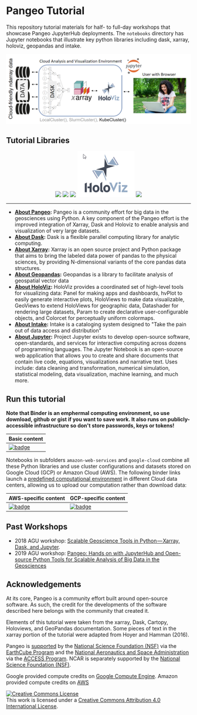 # Pangeo Tutorial

This repository tutorial materials for half- to full-day workshops that showcase Pangeo JupyterHub deployments. The `notebooks` directory has Jupyter notebooks that illustrate key python libraries including dask, xarray, holoviz, geopandas and intake. 

<div><center>
  <img src="./images/pangeo_env_fig.png" >
</center></div>

## Tutorial Libraries

<div><center>
  <img src="./images/pangeo_card_white.png" height="150"> 
  <img src="./images/dask.png" height="125">
  <img src="./images/xarray.png" height="125"> 
  <img src="./images/holoviz.png" height="125">
  <img src="./images/jupyter.png" height="125"> 
</center></div>

-----

- **[About Pangeo](https://pangeo.io/):** Pangeo is a community effort for big data in the geosciences using Python. A key component of the Pangeo effort is the improved integration of Xarray, Dask and Holoviz to enable analysis and visualization of very large datasets.
- **[About Dask](http://dask.pydata.org/en/latest/index.html):** Dask is a flexible parallel computing library for analytic computing.
- **[About Xarray](http://xarray.pydata.org/en/latest/index.html):** Xarray is an open source project and Python package that aims to bring the labeled data power of pandas to the physical sciences, by providing N-dimensional variants of the core pandas data structures.
- **[About Geopandas](http://geopandas.org):** Geopandas is a library to facilitate analysis of geospatial vector data
- **[About HoloViz](https://holoviz.org/):** HoloViz provides a coordinated set of high-level tools for visualizing data:  Panel for making apps and dashboards, hvPlot to easily generate interactive plots, HoloViews to make data visualizable, GeoViews to extend HoloViews for geographic data, Datashader for rendering large datasets, Param to create declarative user-configurable objects, and Colorcet for perceptually uniform colormaps.
- **[About Intake](https://intake.readthedocs.io/en/latest/index.html):** Intake is a cataloging system designed to "Take the pain out of data access and distribution"
- **[About Jupyter](http://jupyter.org/):** Project Jupyter exists to develop open-source software, open-standards, and services for interactive computing across dozens of programming languages. The Jupyter Notebook is an open-source web application that allows you to create and share documents that contain live code, equations, visualizations and narrative text. Uses include: data cleaning and transformation, numerical simulation, statistical modeling, data visualization, machine learning, and much more.

## Run this tutorial

 **Note that Binder is an emphermal computing environment, so use download, github or gist if you want to save work.  It also runs on publicly-accessible infrastructure so don't store passwords, keys or tokens!**

| Basic content  | 
| ------------- | 
| [![badge](https://mybinder.org/badge_logo.svg)](https://mybinder.org/v2/gh/pangeo-data/pangeo-tutorial/binder-agu2019?urlpath=git-pull?repo=https://github.com/pangeo-data/pangeo-tutorial%26amp%3Bbranch=usgs_workshop_mar2020%26amp%3Burlpath=lab/tree/pangeo-tutorial/notebooks/%3Fautodecode) |

Notebooks in subfolders `amazon-web-services` and `google-cloud` combine all these Python libraries and use cluster configurations and datasets stored on Google Cloud (GCP) or Amazon Cloud (AWS). The following binder links launch a [predefined computational environment](https://hub.docker.com/r/pangeo/pangeo-notebook/tags) in different Cloud data centers, allowing us to upload our computation rather than download data:

| AWS-specific content  | GCP-specific content |
| ------------- | ------------- |
| [![badge](https://img.shields.io/static/v1.svg?logo=Jupyter&label=Pangeo+Binder&message=AWS+us-west-2&color=orange)](https://aws-uswest2-binder.pangeo.io/v2/gh/pangeo-data/pangeo-tutorial/binder-agu2019?urlpath=git-pull?repo=https://github.com/pangeo-data/pangeo-tutorial%26amp%3Bbranch=usgs_workshop_mar2020%26amp%3Burlpath=lab/tree/pangeo-tutorial/notebooks/%3Fautodecode) |[![badge](https://img.shields.io/static/v1.svg?logo=Jupyter&label=Pangeo+Binder&message=GCE+us-central1&color=blue)](https://binder.pangeo.io/v2/gh/pangeo-data/pangeo-tutorial/binder-agu2019?urlpath=git-pull?repo=https://github.com/pangeo-data/pangeo-tutorial%26amp%3Bbranch=usgs_workshop_mar2020%26amp%3Burlpath=lab/tree/pangeo-tutorial/notebooks/%3Fautodecode) |

## Past Workshops

* 2018 AGU workshop: [Scalable Geoscience Tools in Python — Xarray, Dask, and Jupyter](https://agu.confex.com/agu/fm18/meetingapp.cgi/Session/52170).
* 2019 AGU workshop: [Pangeo: Hands on with JupyterHub and Open-source Python Tools for Scalable Analysis of Big Data in the Geosciences](https://www.agu.org/Events/SCIWS12-Pangeo)

## Acknowledgements

At its core, Pangeo is a community effort built around open-source software. As such, the credit for the developments of the software described here belongs with the community that created it.

Elements of this tutorial were taken from the xarray, Dask, Cartopy, Holoviews, and GeoPandas documentation. Some pieces of text in the xarray portion of the tutorial were adapted from Hoyer and Hamman (2016).

Pangeo is [supported](https://www.nsf.gov/awardsearch/showAward?AWD_ID=1740633&HistoricalAwards=false) by the [National Science Foundation (NSF)](https://www.nsf.gov/) via the [EarthCube Program](https://www.earthcube.org/) and the [National Aeronautics and Space Administration](https://www.nasa.gov/) via the [ACCESS Program](https://earthdata.nasa.gov/community/community-data-system-programs/access-projects).  NCAR is separately supported by the [National Science Foundation (NSF)](https://www.nsf.gov/).

Google provided compute credits on [Google Compute Engine](https://cloud.google.com/). Amazon provided compute credits on [AWS](https://aws.amazon.com)

<a rel="license" href="http://creativecommons.org/licenses/by/4.0/"><img alt="Creative Commons License" style="border-width:0" src="https://i.creativecommons.org/l/by/4.0/88x31.png" /></a><br />This work is licensed under a <a rel="license" href="http://creativecommons.org/licenses/by/4.0/">Creative Commons Attribution 4.0 International License</a>.
